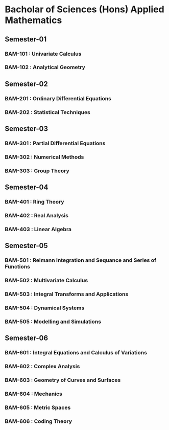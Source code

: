 # Bacholar of Sciences (Hons) Applied Mathematics


## Semester-01


### BAM-101 : Univariate Calculus


### BAM-102 : Analytical Geometry



## Semester-02


### BAM-201 : Ordinary Differential Equations


### BAM-202 : Statistical Techniques


## Semester-03 


### BAM-301 : Partial Differential Equations


### BAM-302 : Numerical Methods


### BAM-303 : Group Theory


## Semester-04 


### BAM-401 : Ring Theory


### BAM-402 : Real Analysis


### BAM-403 : Linear Algebra


## Semester-05 


### BAM-501 : Reimann Integration and Sequance and Series of Functions


### BAM-502 : Multivariate Calculus


### BAM-503 : Integral Transforms and Applications


### BAM-504 : Dynamical Systems


### BAM-505 : Modelling and Simulations


## Semester-06 


### BAM-601 : Integral Equations and Calculus of Variations


### BAM-602 : Complex Analysis


### BAM-603 : Geometry of Curves and Surfaces


### BAM-604 : Mechanics

### BAM-605 : Metric Spaces


### BAM-606 : Coding Theory
